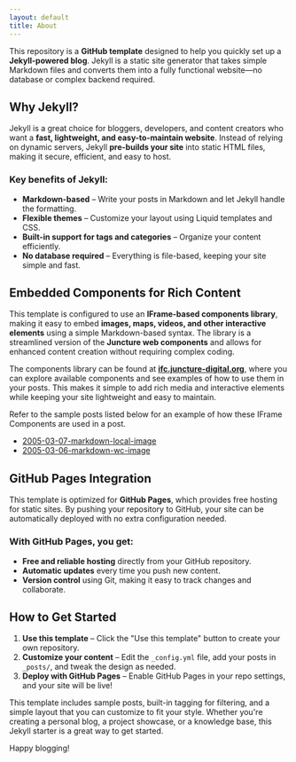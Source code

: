 ```yaml
---
layout: default
title: About
---
```


This repository is a **GitHub template** designed to help you quickly set up a **Jekyll-powered blog**. Jekyll is a static site generator that takes simple Markdown files and converts them into a fully functional website—no database or complex backend required.  

## Why Jekyll?  
Jekyll is a great choice for bloggers, developers, and content creators who want a **fast, lightweight, and easy-to-maintain website**. Instead of relying on dynamic servers, Jekyll **pre-builds your site** into static HTML files, making it secure, efficient, and easy to host.  

### Key benefits of Jekyll:  
- **Markdown-based** – Write your posts in Markdown and let Jekyll handle the formatting.  
- **Flexible themes** – Customize your layout using Liquid templates and CSS.  
- **Built-in support for tags and categories** – Organize your content efficiently.  
- **No database required** – Everything is file-based, keeping your site simple and fast.  

## Embedded Components for Rich Content  
This template is configured to use an **IFrame-based components library**, making it easy to embed **images, maps, videos, and other interactive elements** using a simple Markdown-based syntax. The library is a streamlined version of the **Juncture web components** and allows for enhanced content creation without requiring complex coding.  

The components library can be found at **[ifc.juncture-digital.org](https://ifc.juncture-digital.org)**, where you can explore available components and see examples of how to use them in your posts. This makes it simple to add rich media and interactive elements while keeping your site lightweight and easy to maintain.

Refer to the sample posts listed below for an example of how these IFrame Components are used in a post.

- [2005-03-07-markdown-local-image](2025/03/07/markdown-local-image)
- [2005-03-06-markdown-wc-image](2025/03/06/markdown-wc-image)

## GitHub Pages Integration  
This template is optimized for **GitHub Pages**, which provides free hosting for static sites. By pushing your repository to GitHub, your site can be automatically deployed with no extra configuration needed.  

### With GitHub Pages, you get:  
- **Free and reliable hosting** directly from your GitHub repository.  
- **Automatic updates** every time you push new content.  
- **Version control** using Git, making it easy to track changes and collaborate.  

## How to Get Started  
1. **Use this template** – Click the "Use this template" button to create your own repository.  
2. **Customize your content** – Edit the `_config.yml` file, add your posts in `_posts/`, and tweak the design as needed.  
3. **Deploy with GitHub Pages** – Enable GitHub Pages in your repo settings, and your site will be live!  

This template includes sample posts, built-in tagging for filtering, and a simple layout that you can customize to fit your style. Whether you're creating a personal blog, a project showcase, or a knowledge base, this Jekyll starter is a great way to get started.  

Happy blogging!